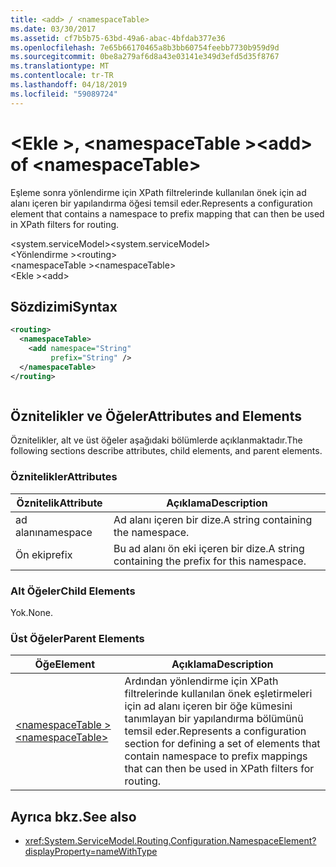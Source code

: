 ```yaml
---
title: <add> / <namespaceTable>
ms.date: 03/30/2017
ms.assetid: cf7b5b75-63bd-49a6-abac-4bfdab377e36
ms.openlocfilehash: 7e65b66170465a8b3bb60754feebb7730b959d9d
ms.sourcegitcommit: 0be8a279af6d8a43e03141e349d3efd5d35f8767
ms.translationtype: MT
ms.contentlocale: tr-TR
ms.lasthandoff: 04/18/2019
ms.locfileid: "59089724"
---
```

# <a name="add-of-namespacetable"></a><span data-ttu-id="5065c-102">\<Ekle >, \<namespaceTable ></span><span class="sxs-lookup"><span data-stu-id="5065c-102">\<add> of \<namespaceTable></span></span>
<span data-ttu-id="5065c-103">Eşleme sonra yönlendirme için XPath filtrelerinde kullanılan önek için ad alanı içeren bir yapılandırma öğesi temsil eder.</span><span class="sxs-lookup"><span data-stu-id="5065c-103">Represents a configuration element that contains a namespace to prefix mapping that can then be used in XPath filters for routing.</span></span>  
  
 <span data-ttu-id="5065c-104">\<system.serviceModel></span><span class="sxs-lookup"><span data-stu-id="5065c-104">\<system.serviceModel></span></span>  
<span data-ttu-id="5065c-105">\<Yönlendirme ></span><span class="sxs-lookup"><span data-stu-id="5065c-105">\<routing></span></span>  
<span data-ttu-id="5065c-106">\<namespaceTable ></span><span class="sxs-lookup"><span data-stu-id="5065c-106">\<namespaceTable></span></span>  
<span data-ttu-id="5065c-107">\<Ekle ></span><span class="sxs-lookup"><span data-stu-id="5065c-107">\<add></span></span>  
  
## <a name="syntax"></a><span data-ttu-id="5065c-108">Sözdizimi</span><span class="sxs-lookup"><span data-stu-id="5065c-108">Syntax</span></span>  
  
```xml  
<routing>
  <namespaceTable>
    <add namespace="String"
         prefix="String" />
  </namespaceTable>
</routing>
```  
  
```csharp  
```  
  
## <a name="attributes-and-elements"></a><span data-ttu-id="5065c-109">Öznitelikler ve Öğeler</span><span class="sxs-lookup"><span data-stu-id="5065c-109">Attributes and Elements</span></span>  
 <span data-ttu-id="5065c-110">Öznitelikler, alt ve üst öğeler aşağıdaki bölümlerde açıklanmaktadır.</span><span class="sxs-lookup"><span data-stu-id="5065c-110">The following sections describe attributes, child elements, and parent elements.</span></span>  
  
### <a name="attributes"></a><span data-ttu-id="5065c-111">Öznitelikler</span><span class="sxs-lookup"><span data-stu-id="5065c-111">Attributes</span></span>  
  
|<span data-ttu-id="5065c-112">Öznitelik</span><span class="sxs-lookup"><span data-stu-id="5065c-112">Attribute</span></span>|<span data-ttu-id="5065c-113">Açıklama</span><span class="sxs-lookup"><span data-stu-id="5065c-113">Description</span></span>|  
|---------------|-----------------|  
|<span data-ttu-id="5065c-114">ad alanı</span><span class="sxs-lookup"><span data-stu-id="5065c-114">namespace</span></span>|<span data-ttu-id="5065c-115">Ad alanı içeren bir dize.</span><span class="sxs-lookup"><span data-stu-id="5065c-115">A string containing the namespace.</span></span>|  
|<span data-ttu-id="5065c-116">Ön eki</span><span class="sxs-lookup"><span data-stu-id="5065c-116">prefix</span></span>|<span data-ttu-id="5065c-117">Bu ad alanı ön eki içeren bir dize.</span><span class="sxs-lookup"><span data-stu-id="5065c-117">A string containing the prefix for this namespace.</span></span>|  
  
### <a name="child-elements"></a><span data-ttu-id="5065c-118">Alt Öğeler</span><span class="sxs-lookup"><span data-stu-id="5065c-118">Child Elements</span></span>  
 <span data-ttu-id="5065c-119">Yok.</span><span class="sxs-lookup"><span data-stu-id="5065c-119">None.</span></span>  
  
### <a name="parent-elements"></a><span data-ttu-id="5065c-120">Üst Öğeler</span><span class="sxs-lookup"><span data-stu-id="5065c-120">Parent Elements</span></span>  
  
|<span data-ttu-id="5065c-121">Öğe</span><span class="sxs-lookup"><span data-stu-id="5065c-121">Element</span></span>|<span data-ttu-id="5065c-122">Açıklama</span><span class="sxs-lookup"><span data-stu-id="5065c-122">Description</span></span>|  
|-------------|-----------------|  
|[<span data-ttu-id="5065c-123">\<namespaceTable ></span><span class="sxs-lookup"><span data-stu-id="5065c-123">\<namespaceTable></span></span>](../../../../../docs/framework/configure-apps/file-schema/wcf/namespacetable.md)|<span data-ttu-id="5065c-124">Ardından yönlendirme için XPath filtrelerinde kullanılan önek eşletirmeleri için ad alanı içeren bir öğe kümesini tanımlayan bir yapılandırma bölümünü temsil eder.</span><span class="sxs-lookup"><span data-stu-id="5065c-124">Represents a configuration section for defining a set of elements that contain namespace to prefix mappings that can then be used in XPath filters for routing.</span></span>|  
  
## <a name="see-also"></a><span data-ttu-id="5065c-125">Ayrıca bkz.</span><span class="sxs-lookup"><span data-stu-id="5065c-125">See also</span></span>

- <xref:System.ServiceModel.Routing.Configuration.NamespaceElement?displayProperty=nameWithType>
